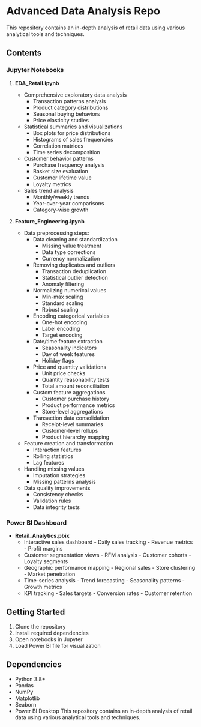 # Advanced Data Analysis Repo

This repository contains an in-depth analysis of retail data using various analytical tools and techniques.

## Contents

### Jupyter Notebooks
1. **EDA_Retail.ipynb**
    - Comprehensive exploratory data analysis
        - Transaction patterns analysis
        - Product category distributions
        - Seasonal buying behaviors
        - Price elasticity studies
    - Statistical summaries and visualizations
        - Box plots for price distributions
        - Histograms of sales frequencies
        - Correlation matrices
        - Time series decomposition
    - Customer behavior patterns
        - Purchase frequency analysis
        - Basket size evaluation
        - Customer lifetime value
        - Loyalty metrics
    - Sales trend analysis
        - Monthly/weekly trends
        - Year-over-year comparisons
        - Category-wise growth

2. **Feature_Engineering.ipynb**
    - Data preprocessing steps:
        - Data cleaning and standardization
            - Missing value treatment
            - Data type corrections
            - Currency normalization
        - Removing duplicates and outliers
            - Transaction deduplication
            - Statistical outlier detection
            - Anomaly filtering
        - Normalizing numerical values
            - Min-max scaling
            - Standard scaling
            - Robust scaling
        - Encoding categorical variables
            - One-hot encoding
            - Label encoding
            - Target encoding
        - Date/time feature extraction
            - Seasonality indicators
            - Day of week features
            - Holiday flags
        - Price and quantity validations
            - Unit price checks
            - Quantity reasonability tests
            - Total amount reconciliation
        - Custom feature aggregations
            - Customer purchase history
            - Product performance metrics
            - Store-level aggregations
        - Transaction data consolidation
            - Receipt-level summaries
            - Customer-level rollups
            - Product hierarchy mapping
    - Feature creation and transformation
        - Interaction features
        - Rolling statistics
        - Lag features
    - Handling missing values
        - Imputation strategies
        - Missing patterns analysis
    - Data quality improvements
        - Consistency checks
        - Validation rules
        - Data integrity tests

### Power BI Dashboard
- **Retail_Analytics.pbix**
  - Interactive sales dashboard
        - Daily sales tracking
        - Revenue metrics
        - Profit margins
  - Customer segmentation views
        - RFM analysis
        - Customer cohorts
        - Loyalty segments
  - Geographic performance mapping
        - Regional sales
        - Store clustering
        - Market penetration
  - Time-series analysis
        - Trend forecasting
        - Seasonality patterns
        - Growth metrics
  - KPI tracking
        - Sales targets
        - Conversion rates
        - Customer retention

## Getting Started
1. Clone the repository
2. Install required dependencies
3. Open notebooks in Jupyter
4. Load Power BI file for visualization

## Dependencies
- Python 3.8+
- Pandas
- NumPy
- Matplotlib
- Seaborn
- Power BI Desktop
This repository contains an in-depth analysis of retail data using various analytical tools and techniques.

